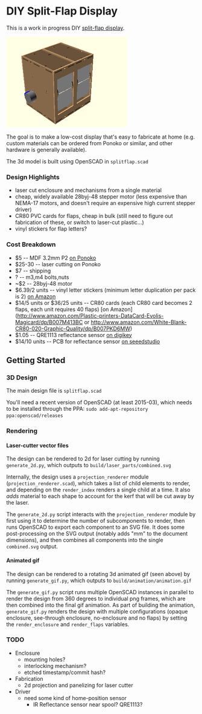 # DIY Split-Flap Display

This is a work in progress DIY [split-flap display](https://en.wikipedia.org/wiki/Split-flap_display).

![animated rendering](renders/animation.gif)

The goal is to make a low-cost display that's easy to fabricate at home (e.g. custom materials can be ordered from Ponoko or similar, and other hardware is generally available).

The 3d model is built using OpenSCAD in `splitflap.scad`

### Design Highlights ###
* laser cut enclosure and mechanisms from a single material
* cheap, widely available 28byj-48 stepper motor (less expensive than NEMA-17 motors, and doesn't require an expensive high current stepper driver)
* CR80 PVC cards for flaps, cheap in bulk (still need to figure out fabrication of these, or switch to laser-cut plastic...)
* vinyl stickers for flap letters?

### Cost Breakdown ###
* $5 -- MDF 3.2mm P2 [on Ponoko](http://www.ponoko.com/make-and-sell/show-material/64-mdf-natural)
* $25-30 -- laser cutting on Ponoko
* $7 -- shipping
* ? -- m3,m4 bolts,nuts
* ~$2 -- 28byj-48 motor
* $6.39/2 units -- vinyl letter stickers (minimum letter duplication per pack is 2) [on Amazon](http://www.amazon.com/Duro-Decal-Permanent-Adhesive-Letters/dp/B0027601CM)
* $14/5 units or $36/25 units -- CR80 cards (each CR80 card becomes 2 flaps, each unit requires 40 flaps) [on Amazon](http://www.amazon.com/Plastic-printers-DataCard-Evolis-Magicard/dp/B007M413BC or http://www.amazon.com/White-Blank-CR80-020-Graphic-Quality/dp/B007PKD6MW)
* $1.05 -- QRE1113 reflectance sensor [on digikey](http://www.digikey.com/product-detail/en/QRE1113GR/QRE1113GRCT-ND/965713)
* $14/10 units -- PCB for reflectance sensor [on seeedstudio](http://www.seeedstudio.com/service/index.php?r=pcb)

## Getting Started ##

### 3D Design ###
The main design file is `splitflap.scad`

You'll need a recent version of OpenSCAD (at least 2015-03), which needs to be installed through the PPA:
`sudo add-apt-repository ppa:openscad/releases`

### Rendering ###
#### Laser-cutter vector files ####
The design can be rendered to 2d for laser cutting by running `generate_2d.py`, which outputs to `build/laser_parts/combined.svg`

Internally, the design uses a `projection_renderer` module (`projection_renderer.scad`), which takes a list of child elements to render, and depending on the `render_index` renders a single child at a time. It also _adds_ material to each shape to account for the kerf that will be cut away by the laser.

The `generate_2d.py` script interacts with the `projection_renderer` module by first using it to determine the number of subcomponents to render, then runs OpenSCAD to export each component to an SVG file. It does some post-processing on the SVG output (notably adds "mm" to the document dimensions), and then combines all components into the single `combined.svg` output.

#### Animated gif ####
The design can be rendered to a rotating 3d animated gif (seen above) by running `generate_gif.py`, which outputs to `build/animation/animation.gif`

The `generate_gif.py` script runs multiple OpenSCAD instances in parallel to render the design from 360 degrees to individual png frames, which are then combined into the final gif animation. As part of building the animation, `generate_gif.py` renders the design with multiple configurations (opaque enclosure, see-through enclosure, no-enclosure and no flaps) by setting the `render_enclosure` and `render_flaps` variables.

### TODO ###
* Enclosure
    * mounting holes?
    * interlocking mechanism?
    * etched timestamp/commit hash?
* Fabrication
    * 2d projection and panelizing for laser cutter
* Driver
    * need some kind of home-position sensor
        * IR Reflectance sensor near spool? QRE1113?

